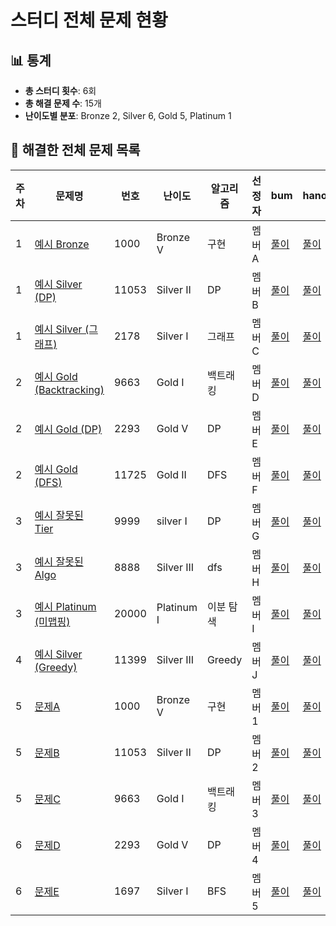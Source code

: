 # 스터디 전체 문제 현황

## 📊 통계 <!-- 자동 생성 영역, 손으로 수정 ❌ -->
<!-- ACTIONS-STATS:START -->
- **총 스터디 횟수**: 6회
- **총 해결 문제 수**: 15개
- **난이도별 분포**: Bronze 2, Silver 6, Gold 5, Platinum 1

<!-- ACTIONS-STATS:END -->


## 📑 해결한 전체 문제 목록

| 주차 | 문제명 | 번호  | 난이도      | 알고리즘   | 선정자 | bum      | hano      | jin      |
|------|--------|-------|------------|-----------|--------|----------|----------|----------|
| 1    | [예시 Bronze](https://www.acmicpc.net/problem/1000)    | 1000  | Bronze V   | 구현        | 멤버A | [풀이](https://github.com/A/1000_bum)     | [풀이](https://github.com/A/1000_hano)     | [풀이](https://github.com/A/1000_jin)     |
| 1    | [예시 Silver (DP)](https://www.acmicpc.net/problem/11053) | 11053 | Silver II  | DP         | 멤버B | [풀이](https://github.com/B/11053_bum)    | [풀이](https://github.com/B/11053_hano)    | [풀이](https://github.com/B/11053_jin)    |
| 1    | [예시 Silver (그래프)](https://www.acmicpc.net/problem/2178) | 2178  | Silver I   | 그래프      | 멤버C | [풀이](https://github.com/C/2178_bum)     | [풀이](https://github.com/C/2178_hano)     | [풀이](https://github.com/C/2178_jin)     |
| 2    | [예시 Gold (Backtracking)](https://www.acmicpc.net/problem/9663) | 9663  | Gold I     | 백트래킹     | 멤버D | [풀이](https://github.com/D/9663_bum)     | [풀이](https://github.com/D/9663_hano)     | [풀이](https://github.com/D/9663_jin)     |
| 2    | [예시 Gold (DP)](https://www.acmicpc.net/problem/2293) | 2293  | Gold V     | DP         | 멤버E | [풀이](https://github.com/E/2293_bum)     | [풀이](https://github.com/E/2293_hano)     | [풀이](https://github.com/E/2293_jin)     |
| 2    | [예시 Gold (DFS)](https://www.acmicpc.net/problem/11725) | 11725 | Gold II    | DFS        | 멤버F | [풀이](https://github.com/F/11725_bum)    | [풀이](https://github.com/F/11725_hano)    | [풀이](https://github.com/F/11725_jin)    |
| 3    | [예시 잘못된 Tier](https://www.acmicpc.net/problem/9999) | 9999  | silver I   | DP         | 멤버G | [풀이](https://github.com/G/9999_bum)     | [풀이](https://github.com/G/9999_hano)     | [풀이](https://github.com/G/9999_jin)     |
| 3    | [예시 잘못된 Algo](https://www.acmicpc.net/problem/8888) | 8888  | Silver III | dfs        | 멤버H | [풀이](https://github.com/H/8888_bum)     | [풀이](https://github.com/H/8888_hano)     | [풀이](https://github.com/H/8888_jin)     |
| 3    | [예시 Platinum (미맵핑)](https://www.acmicpc.net/problem/20000) | 20000 | Platinum I | 이분 탐색   | 멤버I | [풀이](https://github.com/I/20000_bum)    | [풀이](https://github.com/I/20000_hano)    | [풀이](https://github.com/I/20000_jin)    |
| 4    | [예시 Silver (Greedy)](https://www.acmicpc.net/problem/11399) | 11399 | Silver III | Greedy     | 멤버J | [풀이](https://github.com/J/11399_bum)    | [풀이](https://github.com/J/11399_hano)    | [풀이](https://github.com/J/11399_jin)    |
| 5    | [문제A](https://www.acmicpc.net/problem/1000)      | 1000  | Bronze V   | 구현        | 멤버1 | [풀이](https://github.com/1)     | [풀이](https://github.com/1)     | [풀이](https://github.com/1)     |
| 5    | [문제B](https://www.acmicpc.net/problem/11053)     | 11053 | Silver II  | DP         | 멤버2 | [풀이](https://github.com/2)    | [풀이](https://github.com/2)    | [풀이](https://github.com/2)    |
| 5    | [문제C](https://www.acmicpc.net/problem/9663)      | 9663  | Gold I     | 백트래킹     | 멤버3 | [풀이](https://github.com/3)     | [풀이](https://github.com/3)     | [풀이](https://github.com/3)     |
| 6    | [문제D](https://www.acmicpc.net/problem/2293)      | 2293  | Gold V     | DP         | 멤버4 | [풀이](https://github.com/4)     | [풀이](https://github.com/4)     | [풀이](https://github.com/4)     |
| 6    | [문제E](https://www.acmicpc.net/problem/1697)      | 1697  | Silver I   | BFS       | 멤버5 | [풀이](https://github.com/5)     | [풀이](https://github.com/5)     | [풀이](https://github.com/5)     |